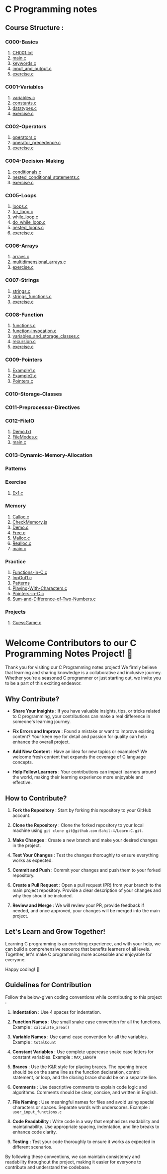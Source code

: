 # C Programming notes

## Course Structure :

### C000-Basics

1. [CH001.txt](C000-Basics/CH001.txt)
2. [main.c](C000-Basics/main.c)
3. [keywords.c](C000-Basics/keywords.c)
4. [input_and_output.c](C000-Basics/input_and_output.c)
5. [exercise.c](C000-Basics/exercise.c)

### C001-Variables

1. [variables.c](C001-Variables/variables.c)
2. [constants.c](C001-Variables/constants.c)
3. [datatypes.c](C001-Variables/datatypes.c)
4. [exercise.c](C001-Variables/exercise.c)

### C002-Operators

1. [operators.c](C002-Operators/operators.c)
2. [operator_precedence.c](C002-Operators/operator_precedence.c)
3. [exercise.c](C002-Operators/exercise.c)

### C004-Decision-Making

1. [conditionals.c](C004-Decision-Making/conditionals.c)
2. [nested_conditional_statements.c](C004-Decision-Making/nested_conditional_statements.c)
3. [exercise.c](C004-Decision-Making/exercise.c)

### C005-Loops

1. [loops.c](C005-Loops/loops.c)
2. [for_loop.c](C005-Loops/for_loop.c)
3. [while_loop.c](C005-Loops/while_loop.c)
4. [do_while_loop.c](C005-Loops/do_while_loop.c)
5. [nested_loops.c](C005-Loops/nested_loops.c)
6. [exercise.c](C005-Loops/exercise.c)

### C006-Arrays

1. [arrays.c](C006-Arrays/arrays.c)
2. [multidimensional_arrays.c](C006-Arrays/multidimentional_arrays.c)
3. [exercise.c](C006-Arrays/exercise.c)

### C007-Strings

1. [strings.c](C007-Strings/strings.c)
2. [strings_functions.c](C007-Strings/strings_functions.c)
3. [exercise.c](C007-Strings/exercise.c)

### C008-Function

1. [functions.c](C008-Function/functions.c)
2. [function-invocation.c](C008-Function/function-invocation.c)
3. [variables_and_storage_classes.c](C008-Function/variables_and_storage_classes.c)
4. [recursion.c](C008-Function/recursion.c)
5. [exercise.c](C008-Function/exercise.c)

### C009-Pointers

1. [Example1.c](C009-Pointers/Example1.c)
2. [Example2.c](C009-Pointers/Example2.c)
3. [Pointers.c](C009-Pointers/Pointers.c)

### C010-Storage-Classes

### C011-Preprocessor-Directives

### C012-FileIO

1. [Demo.txt](C012-FileIO/Demo.txt)
2. [FileModes.c](C012-FileIO/FileModes.c)
3. [main.c](C012-FileIO/main.c)

### C013-Dynamic-Memory-Allocation

### Patterns

### Exercise

1. [Ex1.c](Exercise/Ex1.c)

### Memory

1. [Calloc.c](Memory/Calloc.c)
2. [CheckMemory.js](Memory/CheckMemory.js)
3. [Demo.c](Memory/Demo.c)
4. [Free.c](Memory/Free.c)
5. [Malloc.c](Memory/Malloc.c)
6. [Realloc.c](Memory/Realloc.c)
7. [main.c](Memory/main.c)

### Practice

1. [Functions-in-C.c](Practice/Functions-in-C.c)
2. [InpOut1.c](Practice/InpOut1.c)
3. [Patterns](Practice/Patterns)
4. [Playing-With-Characters.c](Practice/Playing-With-Characters.c)
5. [Pointers-in-C.c](Practice/Pointers-in-C.c)
6. [Sum-and-Difference-of-Two-Numbers.c](Practice/Sum-and-Difference-of-Two-Numbers.c)

### Projects

1. [GuessGame.c](Projects/GuessGame.c)

# Welcome Contributors to our C Programming Notes Project! 🎉

Thank you for visiting our C Programming notes project! We firmly believe that learning and sharing knowledge is a collaborative and inclusive journey. Whether you're a seasoned C programmer or just starting out, we invite you to be a part of this exciting endeavor.

## Why Contribute?

- **Share Your Insights** : If you have valuable insights, tips, or tricks related to C programming, your contributions can make a real difference in someone's learning journey.

- **Fix Errors and Improve** : Found a mistake or want to improve existing content? Your keen eye for detail and passion for quality can help enhance the overall project.

- **Add New Content** : Have an idea for new topics or examples? We welcome fresh content that expands the coverage of C language concepts.

- **Help Fellow Learners** : Your contributions can impact learners around the world, making their learning experience more enjoyable and effective.

## How to Contribute?

1. **Fork the Repository** : Start by forking this repository to your GitHub account.

2. **Clone the Repository** : Clone the forked repository to your local machine using `git clone git@github.com:Sahil-4/Learn-C.git`.

3. **Make Changes** : Create a new branch and make your desired changes in the project.

4. **Test Your Changes** : Test the changes thoroughly to ensure everything works as expected.

5. **Commit and Push** : Commit your changes and push them to your forked repository.

6. **Create a Pull Request** : Open a pull request (PR) from your branch to the main project repository. Provide a clear description of your changes and why they should be included.

7. **Review and Merge** : We will review your PR, provide feedback if needed, and once approved, your changes will be merged into the main project.

## Let's Learn and Grow Together!

Learning C programming is an enriching experience, and with your help, we can build a comprehensive resource that benefits learners of all levels. Together, let's make C programming more accessible and enjoyable for everyone.

Happy coding! 🚀

## Guidelines for Contribution

Follow the below-given coding conventions while contributing to this project :

1. **Indentation** : Use 4 spaces for indentation.

2. **Function Names** : Use small snake case convention for all the functions. Example : `calculate_area()`

3. **Variable Names** : Use camel case convention for all the variables. Example : `totalCount`

4. **Constant Variables** : Use complete uppercase snake case letters for constant variables. Example : `MAX_LENGTH`

5. **Braces** : Use the K&R style for placing braces. The opening brace should be on the same line as the function declaration, control statement, or loop, and the closing brace should be on a separate line.

6. **Comments** : Use descriptive comments to explain code logic and algorithms. Comments should be clear, concise, and written in English.

7. **File Naming** : Use meaningful names for files and avoid using special characters or spaces. Separate words with underscores. Example : `user_input_functions.c`

8. **Code Readability** : Write code in a way that emphasizes readability and maintainability. Use appropriate spacing, indentation, and line breaks to enhance code clarity.

9. **Testing** : Test your code thoroughly to ensure it works as expected in different scenarios.

By following these conventions, we can maintain consistency and readability throughout the project, making it easier for everyone to contribute and understand the codebase.
